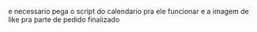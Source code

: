 e necessario pega o script do calendario pra ele funcionar
e a imagem de like pra parte de pedido finalizado 


